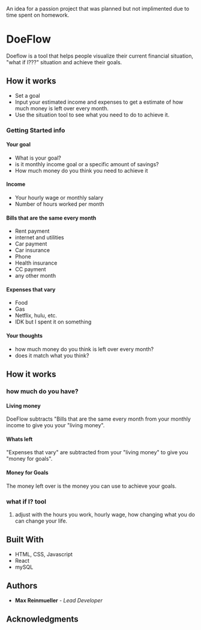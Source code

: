 An idea for a passion project that was planned but not implimented due to time spent on homework.

# DoeFlow

Doeflow is a tool that helps people visualize their current financial situation, "what if I???" situation and achieve their goals.

## How it works

* Set a goal
* Input your estimated income and expenses to get a estimate of how much money is left over every month.
* Use the situation tool to see what you need to do to achieve it.

### Getting Started info
#### Your goal
* What is your goal?
* is it monthly income goal or a specific amount of savings?
* How much money do you think you need to achieve it

#### Income
* Your hourly wage or monthly salary
* Number of hours worked per month

#### Bills that are the same every month
* Rent payment
* internet and utilities
* Car payment
* Car insurance
* Phone
* Health insurance
* CC payment
* any other month

#### Expenses that vary
* Food
* Gas
* Netflix, hulu, etc.
* IDK but I spent it on something

#### Your thoughts
* how much money do you think is left over every month?
* does it match what you think?


## How it works
### how much do you have?
#### Living money 
DoeFlow subtracts "Bills that are the same every month from your monthly income to give you your "living money".
#### Whats left
"Expenses that vary" are subtracted from your "living money" to give you "money for goals".
#### Money for Goals
The money left over is the money you can use to achieve your goals.

### what if I? tool
1. adjust with the hours you work, hourly wage, how changing what you do can change your life.

## Built With

* HTML, CSS, Javascript
* React
* mySQL


## Authors

* **Max Reinmueller** - *Lead Developer* 

## Acknowledgments

